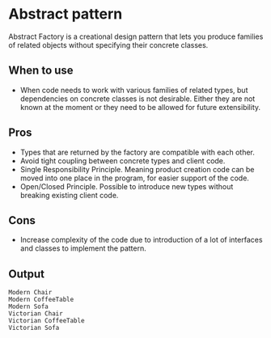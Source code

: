 # Abstract pattern

Abstract Factory is a creational design pattern that lets you produce families of related objects without specifying their concrete classes.

## When to use

* When code needs to work with various families of related types, but dependencies on concrete classes is not desirable. Either they are not known at the moment or they need to be allowed for future extensibility.

## Pros

* Types that are returned by the factory are compatible with each other.
* Avoid tight coupling between concrete types and client code.
* Single Responsibility Principle. Meaning product creation code can be moved into one place in the program, for easier support of the code.
* Open/Closed Principle. Possible to introduce new types without breaking existing client code.

## Cons

* Increase complexity of the code due to introduction of a lot of interfaces and classes to implement the pattern.

## Output

```
Modern Chair
Modern CoffeeTable
Modern Sofa
Victorian Chair
Victorian CoffeeTable
Victorian Sofa
```
